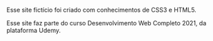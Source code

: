 Esse site fictício foi criado com conhecimentos de CSS3 e HTML5.

Esse site faz parte do curso Desenvolvimento Web Completo 2021, da plataforma Udemy.